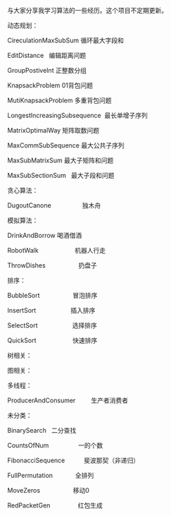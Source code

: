 与大家分享我学习算法的一些经历。这个项目不定期更新。

动态规划：

CireculationMaxSubSum         循环最大字段和

EditDistance                  编辑距离问题

GroupPostiveInt               正整数分组

KnapsackProblem               01背包问题

MutiKnapsackProblem           多重背包问题

LongestIncreasingSubsequence  最长单增子序列

MatrixOptimalWay              矩阵取数问题

MaxCommSubSequence            最大公共子序列

MaxSubMatrixSum               最大子矩阵和问题

MaxSubSectionSum              最大子段和问题

贪心算法：

DugoutCanone                  独木舟

模拟算法：

DrinkAndBorrow                喝酒借酒

RobotWalk                     机器人行走

ThrowDishes                   扔盘子

排序：

BubbleSort                    冒泡排序

InsertSort                    插入排序

SelectSort                    选择排序

QuickSort                     快速排序

树相关：

图相关：

多线程：

ProducerAndConsumer         生产者消费者

未分类：

BinarySearch                二分查找

CountsOfNum                 一的个数

FibonacciSequence           斐波那契（非递归）

FullPermutation             全排列

MoveZeros                   移动0

RedPacketGen                红包生成
